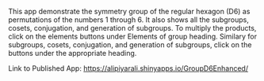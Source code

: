 This app demonstrate the symmetry group of the regular hexagon (D6) as permutations of the numbers 1 through 6. 
It also shows all the subgroups, cosets, conjugation, and generation of subgroups.
To multiply the products, click on the elements buttons under Elements of group heading. Similary for subgroups, cosets, conjugation, and generation of subgroups, click on the buttons under the appropriate heading. 

Link to Published App: https://alipiyarali.shinyapps.io/GroupD6Enhanced/